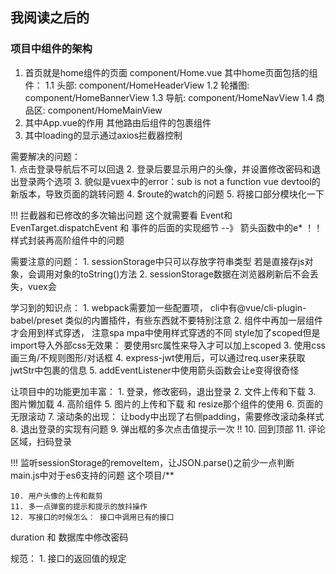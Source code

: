 ## 我阅读之后的
### 项目中组件的架构
  1. 首页就是home组件的页面  component/Home.vue
    其中home页面包括的组件：
        1.1 头部:     component/HomeHeaderView
        1.2 轮播图:   component/HomeBannerView
        1.3 导航:     component/HomeNavView
        1.4 商品区:   component/HomeMainView
  2. 其中App.vue的作用
    其他路由后组件的包裹组件
  3. 其中loading的显示通过axios拦截器控制   

需要解决的问题：    
    1. 点击登录导航后不可以回退
    2. 登录后要显示用户的头像，并设置修改密码和退出登录两个选项
    3. 貌似是vuex中的error：sub is not a function
        vue devtool的新版本，导致页面的跳转问题
    4. $route的watch的问题
    5. 将接口部分模块化一下 

!!! 拦截器和已修改的多次输出问题
        这个就需要看 Event和EvenTarget.dispatchEvent  和  事件的后面的实现细节 --》 箭头函数中的e*
！！ 样式封装再高阶组件中的问题
     
需要注意的问题：
    1. sessionStorage中只可以存放字符串类型
        若是直接存js对象，会调用对象的toString()方法
    2. sessionStorage数据在浏览器刷新后不会丢失，vuex会

学习到的知识点：
    1. webpack需要加一些配置项，
        cli中有@vue/cli-plugin-babel/preset 类似的内置插件，有些东西就不要特别注意
    2. 组件中再加一层组件才会用到样式穿透，  注意spa mpa中使用样式穿透的不同
        style加了scoped但是import导入外部css无效果： 
        要使用src属性来导入才可以加上scoped
    3. 使用css画三角/不规则图形/对话框
    4. express-jwt使用后，可以通过req.user来获取jwtStr中包裹的信息
    5. addEventListener中使用箭头函数会让e变得很奇怪


让项目中的功能更加丰富：
    1. 登录，修改密码，退出登录
    2. 文件上传和下载
    3. 图片懒加载
    4. 高阶组件
    5. 图片的上传和下载 和 resize那个组件的使用
    6. 页面的无限滚动
    7. 滚动条的出现： 让body中出现了右侧padding，需要修改滚动条样式
    8. 退出登录的实现有问题
    9. 弹出框的多次点击值提示一次
!! 10. 回到顶部
   11. 评论区域，扫码登录

!!! 监听sessionStorage的removeItem，让JSON.parse()之前少一点判断
main.js中对于es6支持的问题  这个项目/**

    10. 用户头像的上传和裁剪
    11. 多一点弹窗的提示和提示的放抖操作
    12. 写接口的时候怎么： 接口中调用已有的接口

duration 和 数据库中修改密码

规范：
    1. 接口的返回值的规定
